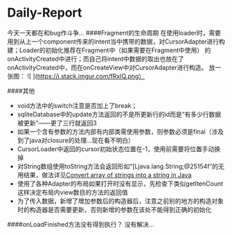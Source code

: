 # Daily-Report
今天一天都在和bug作斗争...
####Fragment的生命周期
在使用loader时，需要用到从上一个component传来的intent当中携带的数据，对CursorAdapter进行构建；Loader的初始化推荐在Fragment中（如果需要在Fragment中使用）
的onActivityCreated中进行；而自己将intent中数据的取出也放在了onActivityCreated中，而在onCreateView中对CursorAdapter进行构造。
放一张图：
![ ](https://i.stack.imgur.com/fRxIQ.png）


####其他
- void方法中的switch注意是否加上了break；
- sqliteDatabase中的update方法返回的不是所更新行的id而是“有多少行数据被更新”——更了三行就返回3
- 如果一个含有参数的方法内部有内部类需使用参数，则参数必须是final（涉及到了java对closure的处理...现在看不明白）
- CursorLoader中返回的cursor初始状态位置在-1，使用前需要将位置手动换掉
- 对String数组使用toString方法会返回形如“[Ljava.lang.String;@25154f”的无用结果，做法详见[Convert array of strings into a string in Java](http://stackoverflow.com/questions/5283444/convert-array-of-strings-into-a-string-in-java)
- 使用了各种Adapter的布局如果打开时没有显示，先检查下类似getItenCount这样决定布局内view数目的方法的返回值
- 为了传入数据，新增了增加参数后的构造器后，注意之前别的地方的构造对象时的构造器是否需要更新，否则新增的参数在该处不能得到正确的初始化


####onLoadFinished方法没有得到执行？
没有解决...
